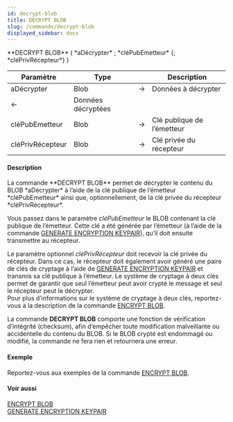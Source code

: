 ```yaml
---
id: decrypt-blob
title: DECRYPT BLOB
slug: /commands/decrypt-blob
displayed_sidebar: docs
---
```


<!--REF #_command_.DECRYPT BLOB.Syntax-->**DECRYPT BLOB** ( *aDécrypter* ; *cléPubEmetteur* {; *cléPrivRécepteur*} )<!-- END REF-->
<!--REF #_command_.DECRYPT BLOB.Params-->
| Paramètre | Type |  | Description |
| --- | --- | --- | --- |
| aDécrypter | Blob | &#8594;  | Données à décrypter |
| &#8592; | Données décryptées |
| cléPubEmetteur | Blob | &#8594;  | Clé publique de l’émetteur |
| cléPrivRécepteur | Blob | &#8594;  | Clé privée du récepteur |

<!-- END REF-->

#### Description 

<!--REF #_command_.DECRYPT BLOB.Summary-->La commande **DECRYPT BLOB** permet de décrypter le contenu du BLOB *aDécrypter* à l’aide de la clé publique de l’émetteur *cléPubEmetteur* ainsi que, optionnellement, de la clé privée du récepteur *cléPrivRécepteur*.<!-- END REF-->

Vous passez dans le paramètre *cléPubEmetteur* le BLOB contenant la clé publique de l’émetteur. Cette clé a été générée par l’émetteur (à l’aide de la commande [GENERATE ENCRYPTION KEYPAIR](generate-encryption-keypair.md)), qu’il doit ensuite transmettre au récepteur.

Le paramètre optionnel *cléPrivRécepteur* doit recevoir la clé privée du récepteur. Dans ce cas, le récepteur doit également avoir généré une paire de clés de cryptage à l’aide de [GENERATE ENCRYPTION KEYPAIR](generate-encryption-keypair.md) et transmis sa clé publique à l’émetteur. Le système de cryptage à deux clés permet de garantir que seul l’émetteur peut avoir crypté le message et seul le récepteur peut le décrypter.   
Pour plus d’informations sur le système de cryptage à deux clés, reportez-vous à la description de la commande [ENCRYPT BLOB](encrypt-blob.md). 

La commande **DECRYPT BLOB** comporte une fonction de vérification d’intégrité (checksum), afin d’empêcher toute modification malveillante ou accidentelle du contenu du BLOB. Si le BLOB crypté est endommagé ou modifié, la commande ne fera rien et retournera une erreur.

#### Exemple 

Reportez-vous aux exemples de la commande [ENCRYPT BLOB](encrypt-blob.md).

#### Voir aussi 

[ENCRYPT BLOB](encrypt-blob.md)  
[GENERATE ENCRYPTION KEYPAIR](generate-encryption-keypair.md)  
